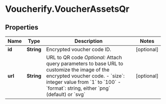 # Voucherify.VoucherAssetsQr

## Properties

Name | Type | Description | Notes
------------ | ------------- | ------------- | -------------
**id** | **String** | Encrypted voucher code ID. | [optional] 
**url** | **String** | URL to QR code    *Optional:* Attach query parameters to base URL to customize the image of the encrypted voucher code.    - &#x60;size&#x60;: integer value from &#x60;1&#x60; to &#x60;100&#x60;   - &#x60;format&#x60;: string, either &#x60;png&#x60; (default) or &#x60;svg&#x60; | [optional] 



